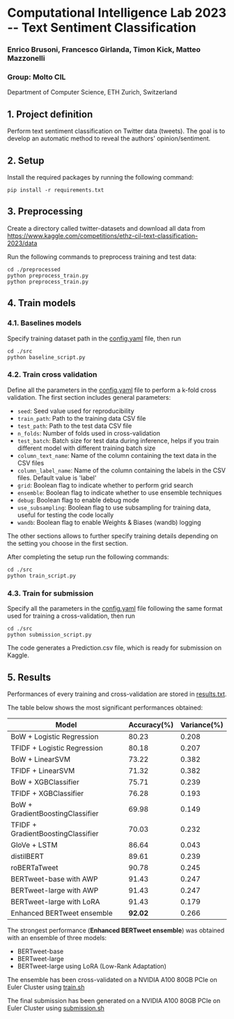# Computational Intelligence Lab 2023 -- Text Sentiment Classification

### Enrico Brusoni, Francesco Girlanda, Timon Kick, Matteo Mazzonelli
### Group: Molto CIL
Department of Computer Science, ETH Zurich, Switzerland

## 1. Project definition

Perform text sentiment classification on Twitter data (tweets). The goal is to develop an automatic method to reveal the authors' opinion/sentiment.

## 2. Setup

Install the required packages by running the following command:
```
pip install -r requirements.txt
```

## 3. Preprocessing

Create a directory called twitter-datasets and download all data from https://www.kaggle.com/competitions/ethz-cil-text-classification-2023/data 

Run the following commands to preprocess training and test data:
```
cd ./preprocessed
python preprocess_train.py
python preprocess_train.py
```

## 4. Train models

### 4.1. Baselines models

Specify training dataset path in the [config.yaml](src/config.yaml) file, then run

```
cd ./src
python baseline_script.py
```

### 4.2. Train cross validation

Define all the parameters in the [config.yaml](src/config.yaml) file to perform a k-fold cross validation.
The first section includes general parameters:

* `seed`: Seed value used for reproducibility
* `train_path`: Path to the training data CSV file
* `test_path`: Path to the test data CSV file
* `n_folds`: Number of folds used in cross-validation
* `test_batch`: Batch size for test data during inference, helps if you train different model with different training batch size
* `column_text_name`: Name of the column containing the text data in the CSV files
* `column_label_name`: Name of the column containing the labels in the CSV files. Default value is 'label'
* `grid`: Boolean flag to indicate whether to perform grid search
* `ensemble`: Boolean flag to indicate whether to use ensemble techniques
* `debug`: Boolean flag to enable debug mode
* `use_subsampling`: Boolean flag to use subsampling for training data, useful for testing the code locally
* `wandb`: Boolean flag to enable Weights & Biases (wandb) logging

The other sections allows to further specify training details depending on the setting you choose in the first section.

After completing the setup run the following commands:

```
cd ./src
python train_script.py
```


### 4.3. Train for submission

Specify all the parameters in the [config.yaml](src/config.yaml) file following the same format used for training a cross-validation, then run 
```
cd ./src
python submission_script.py
```
The code generates a Prediction.csv file, which is ready for submission on Kaggle.

## 5. Results
Performances of every training and cross-validation are stored in [results.txt](results.txt).

The table below shows the most significant performances obtained:

| Model                              | Accuracy(\%)     | Variance(\%) |
|------------------------------------|------------------|--------------|
| BoW + Logistic Regression          | 80.23            | 0.208        |
| TFIDF + Logistic Regression        | 80.18            | 0.207        |
| BoW + LinearSVM                    | 73.22            | 0.382        |
| TFIDF + LinearSVM                  | 71.32            | 0.382        |
| BoW + XGBClassifier                | 75.71            | 0.239        |
| TFIDF + XGBClassifier              | 76.28            | 0.193        |
| BoW + GradientBoostingClassifier   | 69.98            | 0.149        |
| TFIDF + GradientBoostingClassifier | 70.03            | 0.232        |
| GloVe + LSTM                       | 86.64            | 0.043        |
| distilBERT                         | 89.61            | 0.239        |
| roBERTaTweet                       | 90.78            | 0.245        |
| BERTweet-base with AWP             | 91.43            | 0.247        |
| BERTweet-large with AWP            | 91.43            | 0.247        |
| BERTweet-large with LoRA           | 91.43            | 0.179        |
| Enhanced BERTweet ensemble         | $\mathbf{92.02}$ | 0.266        |

The strongest performance (**Enhanced BERTweet ensemble**) was obtained with an ensemble of three models:
* BERTweet-base
* BERTweet-large
* BERTweet-large using LoRA (Low-Rank Adaptation)

The ensemble has been cross-validated on a NVIDIA A100 80GB PCIe on Euler Cluster using [train.sh](src/train.sh)

The final submission has been generated on a NVIDIA A100 80GB PCIe on Euler Cluster using [submission.sh](src/submission.sh)